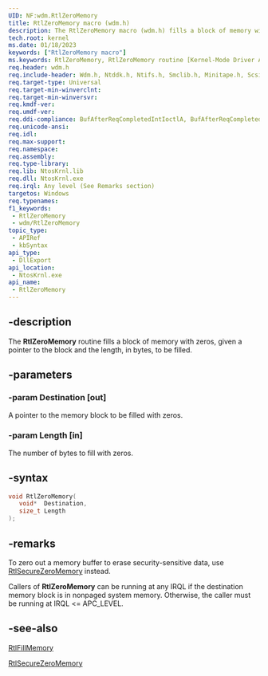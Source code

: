 ```yaml
---
UID: NF:wdm.RtlZeroMemory
title: RtlZeroMemory macro (wdm.h)
description: The RtlZeroMemory macro (wdm.h) fills a block of memory with zeros, given a pointer to the block and the length, in bytes, to be filled.
tech.root: kernel
ms.date: 01/18/2023
keywords: ["RtlZeroMemory macro"]
ms.keywords: RtlZeroMemory, RtlZeroMemory routine [Kernel-Mode Driver Architecture], k109_63d9f0fb-d698-4707-9018-de2fa851a94b.xml, kernel.rtlzeromemory, wdm/RtlZeroMemory
req.header: wdm.h
req.include-header: Wdm.h, Ntddk.h, Ntifs.h, Smclib.h, Minitape.h, Scsi.h, Storport.h
req.target-type: Universal
req.target-min-winverclnt:
req.target-min-winversvr: 
req.kmdf-ver: 
req.umdf-ver: 
req.ddi-compliance: BufAfterReqCompletedIntIoctlA, BufAfterReqCompletedIoctlA, BufAfterReqCompletedReadA, BufAfterReqCompletedWriteA
req.unicode-ansi: 
req.idl: 
req.max-support: 
req.namespace: 
req.assembly: 
req.type-library: 
req.lib: NtosKrnl.lib
req.dll: NtosKrnl.exe
req.irql: Any level (See Remarks section)
targetos: Windows
req.typenames: 
f1_keywords:
 - RtlZeroMemory
 - wdm/RtlZeroMemory
topic_type:
 - APIRef
 - kbSyntax
api_type:
 - DllExport
api_location:
 - NtosKrnl.exe
api_name:
 - RtlZeroMemory
---
```


## -description

The **RtlZeroMemory** routine fills a block of memory with zeros, given a pointer to the block and the length, in bytes, to be filled.

## -parameters

### -param Destination [out]

A pointer to the memory block to be filled with zeros.

### -param Length [in]

The number of bytes to fill with zeros.

## -syntax

```cpp
void RtlZeroMemory(
   void*  Destination,
   size_t Length
);
```

## -remarks

To zero out a memory buffer to erase security-sensitive data, use [RtlSecureZeroMemory](./nf-wdm-rtlsecurezeromemory.md) instead.

Callers of **RtlZeroMemory** can be running at any IRQL if the destination memory block is in nonpaged system memory. Otherwise, the caller must be running at IRQL <= APC_LEVEL.

## -see-also

[RtlFillMemory](./nf-wdm-rtlfillmemory.md)

[RtlSecureZeroMemory](./nf-wdm-rtlsecurezeromemory.md)